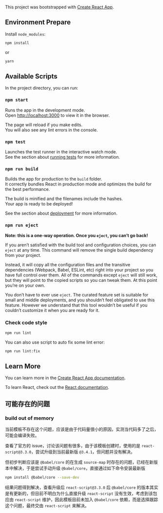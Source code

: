 This project was bootstrapped with [Create React App](https://github.com/facebook/create-react-app).

## Environment Prepare

Install `node_modules`:

```bash
npm install
```

or

```bash
yarn
```

## Available Scripts

In the project directory, you can run:

### `npm start`

Runs the app in the development mode.<br /> Open [http://localhost:3000](http://localhost:3000) to view it in the browser.

The page will reload if you make edits.<br /> You will also see any lint errors in the console.

### `npm test`

Launches the test runner in the interactive watch mode.<br /> See the section about [running tests](https://facebook.github.io/create-react-app/docs/running-tests) for more information.

### `npm run build`

Builds the app for production to the `build` folder.<br /> It correctly bundles React in production mode and optimizes the build for the best performance.

The build is minified and the filenames include the hashes.<br /> Your app is ready to be deployed!

See the section about [deployment](https://facebook.github.io/create-react-app/docs/deployment) for more information.

### `npm run eject`

**Note: this is a one-way operation. Once you `eject`, you can’t go back!**

If you aren’t satisfied with the build tool and configuration choices, you can `eject` at any time. This command will remove the single build dependency from your project.

Instead, it will copy all the configuration files and the transitive dependencies (Webpack, Babel, ESLint, etc) right into your project so you have full control over them. All of the commands except `eject` will still work, but they will point to the copied scripts so you can tweak them. At this point you’re on your own.

You don’t have to ever use `eject`. The curated feature set is suitable for small and middle deployments, and you shouldn’t feel obligated to use this feature. However we understand that this tool wouldn’t be useful if you couldn’t customize it when you are ready for it.

### Check code style

```bash
npm run lint
```

You can also use script to auto fix some lint error:

```bash
npm run lint:fix
```

## Learn More

You can learn more in the [Create React App documentation](https://facebook.github.io/create-react-app/docs/getting-started).

To learn React, check out the [React documentation](https://reactjs.org/).

## 可能存在的问题

### build out of memory
当前模板不存在这个问题，应该是由于代码量很小的原因，实测当代码多了之后，可能会编译失败。

查看了官方的 issue，讨论该问题有很多，由于该模板创建时，使用的是 `react-script@3.3.0`，尝试升级到当前最新版 `@3.4.1`，但问题并没有解决。

但初步判断应该是 `@babel/core` 的在生成 `source-map` 时存在的问题，已经在新版本中解决，于是尝试手动升级 `@babel/core`，直接通过如下命令安装最新版
```bash
npm install @babel/core --save-dev
```

结果问题得到解决，查看升级后 `react-script@3.3.0` 后 `@babel/core` 的版本其实是有更新的，但目前不明白为什么直接升级 `react-script` 没有生效，考虑到该包应由 `react-script` 维护，因此模板目前未加入 `@babel/core` 依赖，而是选择跟踪这个问题，最终交由 `react-script` 来解决。
